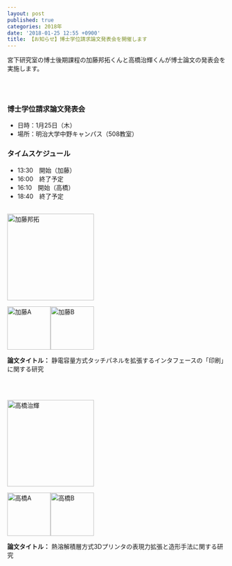 ```yaml
---
layout: post
published: true
categories: 2018年
date: '2018-01-25 12:55 +0900'
title: 【お知らせ】博士学位請求論文発表会を開催します
---
```

宮下研究室の博士後期課程の加藤邦拓くんと高橋治輝くんが博士論文の発表会を実施します。
　　
<!-- ちょっとした文章 -->

<br /><br />

### 博士学位請求論文発表会

- 日時：1月25日（木）
- 場所：明治大学中野キャンパス（508教室）
　　  
### タイムスケジュール

- 13:30　開始（加藤）
- 16:00　終了予定
- 16:10　開始（高橋）
- 18:40　終了予定
 
<br />
  
<img src="https://lh3.googleusercontent.com/5IkTw9vphqaxb_NXuWfnJlXc9S7lKhaxsaNx28AzSeqMTWsPKeLieLocf29Rb7bGnzvUo5Pfq0R-zACPxIuJUW6-EAoj_dCrPzB_nQ4Sk9v76TQmu7lAX5xWhRHef2IWqhOmQQGa_KfmMZ-NTgAVXK7Oi2MBkBHmYYHtXZE88X7t-zH_hp75pSMo77k7HhJj4P6jBo7ujehNceQHuUzHQSic7YZWUfavpCI35acYWlMXaD7zLzLj6Y4mMG6tIuWFZ-lVZF8j7FXNyN4vAPNf41fWzhbdrDkqkyXOBaXB-CQTdCJvEol7KT95TFtU8jyQglZVNIPRipI7upEOE6-CCbW43RnNzbKvpDcgK7YpSd2v0MpjPf-S-oSo6vOdEwmqwjfzsOuUZ8OZO-GigziDDBzBQiVayRHGQ3JWyBMHUTfSdtKVXdvj8R32ZRCh_m1WR0A9YZrSCZauRNovmPiS5N9RW3EY9jTje6y6rgxA-x6CPvhVdrKNFOBputr1C9WdfkxHIX7GLAmmeoje3FYS4vS190QuW-ef7u1teXMvj8ismsgCaI0X4yZPwqnAzM8WK9fjdfYxOjDUPSV2pG4zXHQu9-5n1IJnoetxWsnM1AZG7EQw4I7Tcg=s300" alt="加藤邦拓" width="200">

<img src="https://lh3.googleusercontent.com/PUZU1RZ2WsbrLVkiZVPk2Z576vykGyR9rgqv-Kl2kVasJ1MakXhHKC5NaQwxJ7Tv0ABnQC3XYvVYuuy-13COijUWyD6OSrcJfunOXGRZqqRPuSuEGKZSebrFsk388HnwVlRQehgXMnRlYqPHc7ksApntCI1GSJjXtPmQVn42i1Z_8b9opPzTJRew52P2VXTbYQCNUxRC1jBFnijmJFSQt1H4CVej0glVqZTNWspFv9KuNb_anOEkSn1eRYS05t22Bkk7wrR-tm-6TTx1URM7VTuI4k2k9VBP_9bIRhPimRabzY4KMQrluxiHeg-PexRh-q1oj8tCtW1zrLXxs-obkQH6lEhs2U1wv5kLYsC2MMqkX2N1pn5vrbPdR-ZqCo1BYSxjjJmVNWoKaD6Sm5ZbMxK03McU_FwvuNuG06uEehKB9lx5RDPADrKvdd04JiSjy6Oit8wapxjunHcWfBEwkUkOIQrFsW4LKHVvwoL5he4bkNWMhSi8CF0krGE-Z52XGPLKfQcpFLXJ0CqCRoJVpVXBZIBnYy0Kqv1dAy18qLchbjY5B2P9m8IS0QUcwQYd-dSDp4hJD9YsxHChDg31NEWcZ9hiNXeDUQ8TpEyE=s573-no" alt="加藤A" width="100"><img src="https://lh3.googleusercontent.com/LL3aCHqHU18SGMpkKiy-YcSKJ81P59yhE8SK5Jo1wCpCYgcd8HnpINSoMBZ-VfMSSjcCGfUT_cFsAR8CZD6MQns-wSodBV37nyxBblPPqY9hkq2Aj9LWuhIE00KRofmBhT5BKR3iQrFH9MILGY2Fie5hgb1Z3trug3Q4mnsPlqgjLzW9OvlpIrlG6q--26rGeJuSWhM1OR9rp0F5LLZNk4t5w8f_q7iaNzwqMwwZ4wfutWgetlPaK66XwzjvLYnyMoj4qkx-Otlk2QgHyE_saQ8fmXwHDI-6F7L_jAgrGwGaBXWOzKTjxlfDa87GRls17WhvB89FmaJO7cQuxeN-0Za4LWjvAqmn1xeVwl8lK24fyMrlKjuMMyfFajSc8Qx4bvAcGJfNmOguhbr7D5VYM7mXGhg1HRQi9Jibs9Z9VCFESVQ6BEDWIo9piSgo6Ep67pbXESTYe09-UK_LNmGmvnomn7XB53O-FD6LMrpvwvKiMB8WQObgvD1uPfciI6tOJZj6pVBLNUHz4Wcb0kBuP2uFQWzOdQGu7zpG9vyNyMCEdHjIKpUDDgNQV6Yx1m_9yYFhu3VaDhH8KXWy1gPvgEIOHZfKE1iXtCBpRhhF=s573-no" alt="加藤B" width="100">

**論文タイトル：** 静電容量方式タッチパネルを拡張するインタフェースの「印刷」に関する研究

<br /><br />
  
<img src="https://lh3.googleusercontent.com/ZFWDZ55kZEFAsXTyU9mG945Qdz_9bWAgMQLOPOULvTJ48c3uKceFkjbBc999GZNO8ypdU_ECXZwxvxGQPorIL9BJsa-XMOTH5YDEusbmPR_KxGUJcgUVQsyAXhRW3Uj6pmMcaacl47-e1FTvKpqvNNFCHla4gBsyiGEizCPCJsZDG1aUHRpbp7aelffe81lfLhsTSdC4ZcJFRFf0nWuelAPqkP6kWwT_fCfiCsMgkidu7XQKVo2y0HP15jlmnmJ7W4YrxyHBu3JxaZXZkCJqLpThWphvCuRKoy1Eml7a9XEiFwJgELmgwv4ZJI77eO-l6HCdvZvI-9LS88TwNCSm2aa6PFXf9GBUXu3F4bCqh3PAqHeyRtnXGbXYF-Kt2Fi8aLe9smAeKi_HT2Hn08trtkRJD6vyNM7e-GmwnXfSTq5fRwL7kmOeZFbWmRPcq4WtHabcDnF557DxatbtPsIBdok6QuyTx4zRI9uMgaj5C6UG-JYM741ojHK5WiAkfL8TdWdvImV-kRU6bD7RhRERpknKaowy3JGyOssKV-Crx3Pq0wRtV2LQ-z56mTcbY0PysGxG-tF5TewkNDrZ11Fob9Cm_Tm3IaeEFpDmLTGP3o0Y-Arq10Ljtg=w440-h407-no" alt="高橋治輝" width="200">

<img src="https://lh3.googleusercontent.com/8JBo53Vi2IS5mJ-UmGr_Ekeyr9ncAnCjZUCt-PM7kDDV5_6njHJ93c682oZqsI_fDIkWsTHH7saGkrARM_ctawysmtjrTDYpQDS5U1nARvnPWPC1uwG56R9UuW7Tuh9la_vZThkg4TtGSH7cqxvD87CcJPwbd7AKxAI2WhCw9i_xe_7D-pzJ3WVidmz4UASiqQsfV7X7clBIs6nq2sjMql_Zv57WI-ruUbY-H-VcCmcZnCeJYD4nnEs4b12oFOA9RsEg-sodaRRxA3oyFQyXZEAazfnpwxcUbmZQR7Rz-LBwbm1ojA9g4XdFdEPhVMWV_wPIn33CDuav2POchfOxjJHr58Iv4iwDmnyqwMZwaz5EHJddJMo67O9lJUYOIh8fnZICOkFyGaK6nhkbC89X1yQfFciN0JuXXu63HlijQuvIcZIiMQjFtGLbUkmTkePZshr4zAvaM9fcPzfoztjEnKebRVslck6i1sLkSdKrVJnMxAPfpOOQtHwAR7nGn_LcKy06vNPksfFp7Ik_FdMR3uhMxdcqic0PE9Qc_0tl2NYNIPn9t5cj8bquhDkkvypUUCKBQ-Ncz-FyVgz6BwFebQbum5P8CW62cvJ8eu4M=s1034-no" alt="高橋A" width="100"><img src="https://lh3.googleusercontent.com/yA7F_FYCbWy5dIB8hO8Pw1b7sejHdUiM4ydPBh5U18Ef9tNfAqQwK4nHqkYTsMJAHQI8_HquH6SxkmU_Ur20uZ51WsKZ_f02-34-YCg_KfSX2-2FXUsA42Y_FpM2Vl8oxM2RNR2zpuBDj1DKPS9zxc8HgpnJ8y_IPFcOjI8vt4nVB17ooDgEgRVncwdQO0cwuEtYfJEgkn4TMcC0WTdhXIck8vbGRIg7Eq4v3WBp9qkqGzj903fsUqQ3Brk4t6uW083evnWTmoMN1OVPGhwGQeG9ciWCDGrBSxjeXPMrJShg9HeSkjmOX39Dht_S3wVgMU4C3ClJt-cZvU_tuppWrgHU801UUEJD_hnvydRoJieBLKv77dZa2_cdWH3mbUPxNTjWrkcAFSUHmKXIuPSaCZCHaVtSYCfyIeFCVwanNOz3dAR3_1p17HC6ySuYZRAE0M6oQwttTLZgBVUlr5BYI9TrGjFLB0a_HwgGtns88JWlwYO5yXA2a0O6zxPAqaYFPHociTrsjYlqRdJG-0BGDj8XbtroF_bx70llvd9-KUMpvYeR6q71bwlrO8EMDWip_gkXayiNLHDsEaW5Y09doX04gURa_Nl9aodHjPHz=s1034-no" alt="高橋B" width="100">


**論文タイトル：** 熱溶解積層方式3Dプリンタの表現力拡張と造形手法に関する研究
